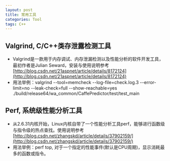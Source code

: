 ```yaml
---
layout: post
title: 常用工具
categories: Tool
tags: C++
---
```

## Valgrind, C/C++类存泄露检测工具
* Valgrind是一款用于内存调试、内存泄漏检测以及性能分析的软件开发工具，最初作者是Julian Seward，安装与使用说明参考[http://blog.csdn.net/21aspnet/article/details/8172124](http://blog.csdn.net/21aspnet/article/details/8172124)
* 用法举例：valgrind --tool=memcheck --log-file=check.log.3 --error-limit=no --leak-check=full --show-reachable=yes ./build/release64/wa_common/CaffePredictor/test/test_main

## Perf, 系统级性能分析工具
* 从2.6.31内核开始，Linux内核自带了一个性能分析工具perf，能够进行函数级与指令级的热点查找。使用说明参考[http://blog.csdn.net/zhangskd/article/details/37902159/](http://blog.csdn.net/zhangskd/article/details/37902159/)
* 用法举例：perf top, 对于一个指定的性能事件(默认是CPU周期)，显示消耗最多的函数或指令。
